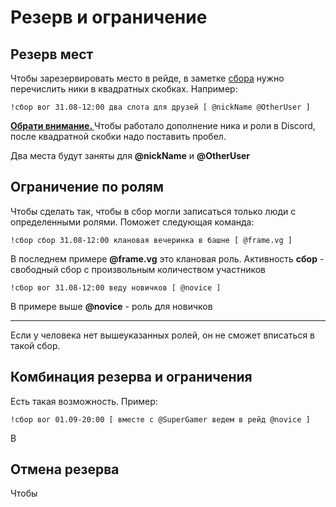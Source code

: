 # Резерв и ограничение

## Резерв мест
Чтобы зарезервировать место в рейде, в заметке [сбора](./sbor.md#Команда-сбор)
нужно перечислить ники в квадратных скобках. Например:

`!сбор вог 31.08-12:00 два слота для друзей [ @nickName @OtherUser ]`

<a name="внимание"></a>
<div class="alert alert-warning" role="alert">
    <b><a href="#внимание" class="header">Обрати внимание. </a></b>
    Чтобы работало дополнение ника и роли в Discord, 
    после квадратной скобки надо поставить пробел.
</div>

Два места будут заняты для **@nickName** и **@OtherUser**

## Ограничение по ролям
Чтобы сделать так, чтобы в сбор могли записаться только люди с определенными ролями. 
Поможет следующая команда:

`!сбор сбор 31.08-12:00 клановая вечеринка в башне [ @frame.vg ]`

В последнем примере **@frame.vg** это клановая роль. 
Активность **сбор** - свободный сбор с произвольным количеством участников

`!сбор вог 31.08-12:00 веду новичков [ @novice ]`

В примере выше **@novice** - роль для новичков

***

Если у человека нет вышеуказанных ролей, он не сможет вписаться в такой сбор.

## Комбинация резерва и ограничения
Есть такая возможность. Пример:

`!сбор вог 01.09-20:00 [ вместе с @SuperGamer ведем в рейд @novice ]`

В 

## Отмена резерва
Чтобы 